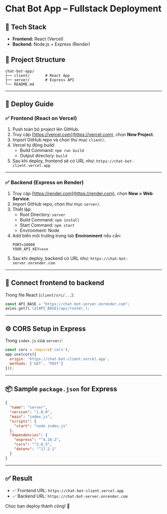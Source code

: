 
# Chat Bot App – Fullstack Deployment

## 🔧 Tech Stack

- **Frontend:** React (Vercel)
- **Backend:** Node.js + Express (Render)

## 📁 Project Structure

```
chat-bot-app/
├── client/       # React App
├── server/       # Express API
└── README.md
```

---

## 🚀 Deploy Guide

### ✅ Frontend (React on Vercel)

1. Push toàn bộ project lên GitHub.
2. Truy cập [https://vercel.com](https://vercel.com), chọn **New Project**.
3. Import GitHub repo và chọn thư mục `client/`.
4. Vercel tự động build:
   - Build Command: `npm run build`
   - Output directory: `build`
5. Sau khi deploy, frontend sẽ có URL như: `https://chat-bot-client.vercel.app`

---

### ✅ Backend (Express on Render)

1. Truy cập [https://render.com](https://render.com), chọn **New > Web Service**.
2. Import GitHub repo, chọn thư mục `server/`.
3. Thiết lập:
   - Root Directory: `server`
   - Build Command: `npm install`
   - Start Command: `npm start`
   - Environment: Node
4. Add biến môi trường trong tab **Environment** nếu cần:
   ```
   PORT=10000
   YOUR_API_KEY=xxx
   ```
5. Sau khi deploy, backend có URL như: `https://chat-bot-server.onrender.com`

---

## 🔗 Connect frontend to backend

Trong file React (`client/src/...`):

```js
const API_BASE = "https://chat-bot-server.onrender.com";
axios.get(\`\${API_BASE}/api/route\`);
```

---

## ⚙️ CORS Setup in Express

Trong `index.js` của `server/`:

```js
const cors = require('cors');
app.use(cors({
  origin: 'https://chat-bot-client.vercel.app',
  methods: ['GET', 'POST']
}));
```

---

## 📦 Sample `package.json` for Express

```json
{
  "name": "server",
  "version": "1.0.0",
  "main": "index.js",
  "scripts": {
    "start": "node index.js"
  },
  "dependencies": {
    "express": "^4.18.2",
    "cors": "^2.8.5",
    "dotenv": "^17.2.1"
  }
}
```

---

## ✅ Result

- ✅ Frontend URL: `https://chat-bot-client.vercel.app`
- ✅ Backend URL: `https://chat-bot-server.onrender.com`

Chúc bạn deploy thành công! 🚀

